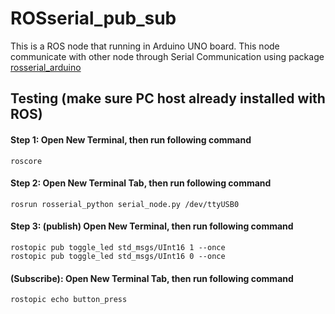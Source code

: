 # ROSserial_pub_sub
This is a ROS node that running in Arduino UNO board. This node communicate with other node through Serial Communication using package [rosserial_arduino](http://wiki.ros.org/rosserial_arduino/Tutorials) 

## Testing (make sure PC host already installed with ROS)
#### Step 1: Open New Terminal, then run following command
`roscore`
#### Step 2: Open New Terminal Tab, then run following command
`rosrun rosserial_python serial_node.py /dev/ttyUSB0`
#### Step 3: (publish) Open New Terminal, then run following command
```
rostopic pub toggle_led std_msgs/UInt16 1 --once
rostopic pub toggle_led std_msgs/UInt16 0 --once
```
#### (Subscribe): Open New Terminal Tab, then run following command
`rostopic echo button_press`
